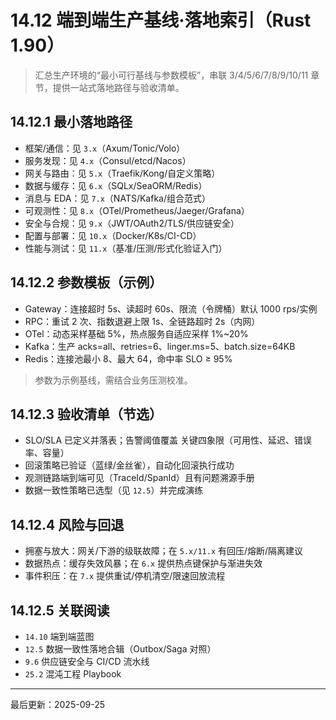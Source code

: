 # 14.12 端到端生产基线·落地索引（Rust 1.90）

> 汇总生产环境的“最小可行基线与参数模板”，串联 3/4/5/6/7/8/9/10/11 章节，提供一站式落地路径与验收清单。

## 14.12.1 最小落地路径

- 框架/通信：见 `3.x`（Axum/Tonic/Volo）
- 服务发现：见 `4.x`（Consul/etcd/Nacos）
- 网关与路由：见 `5.x`（Traefik/Kong/自定义策略）
- 数据与缓存：见 `6.x`（SQLx/SeaORM/Redis）
- 消息与 EDA：见 `7.x`（NATS/Kafka/组合范式）
- 可观测性：见 `8.x`（OTel/Prometheus/Jaeger/Grafana）
- 安全与合规：见 `9.x`（JWT/OAuth2/TLS/供应链安全）
- 配置与部署：见 `10.x`（Docker/K8s/CI-CD）
- 性能与测试：见 `11.x`（基准/压测/形式化验证入门）

## 14.12.2 参数模板（示例）

- Gateway：连接超时 5s、读超时 60s、限流（令牌桶）默认 1000 rps/实例
- RPC：重试 2 次、指数退避上限 1s、全链路超时 2s（内网）
- OTel：动态采样基础 5%，热点服务自适应采样 1%~20%
- Kafka：生产 acks=all、retries=6、linger.ms=5、batch.size=64KB
- Redis：连接池最小 8、最大 64，命中率 SLO ≥ 95%

> 参数为示例基线，需结合业务压测校准。

## 14.12.3 验收清单（节选）

- SLO/SLA 已定义并落表；告警阈值覆盖 关键四象限（可用性、延迟、错误率、容量）
- 回滚策略已验证（蓝绿/金丝雀），自动化回滚执行成功
- 观测链路端到端可见（TraceId/SpanId）且有问题溯源手册
- 数据一致性策略已选型（见 `12.5`）并完成演练

## 14.12.4 风险与回退

- 拥塞与放大：网关/下游的级联故障；在 `5.x/11.x` 有回压/熔断/隔离建议
- 数据热点：缓存失效风暴；在 `6.x` 提供热点键保护与渐进失效
- 事件积压：在 `7.x` 提供重试/停机清空/限速回放流程

## 14.12.5 关联阅读

- `14.10` 端到端蓝图
- `12.5` 数据一致性落地合辑（Outbox/Saga 对照）
- `9.6` 供应链安全与 CI/CD 流水线
- `25.2` 混沌工程 Playbook

---
最后更新：2025-09-25
